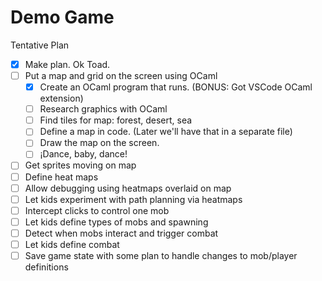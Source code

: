 # Demo Game

Tentative Plan

- [X] Make plan.  Ok Toad.
- [ ] Put a map and grid on the screen using OCaml
  - [X] Create an OCaml program that runs.  (BONUS: Got VSCode OCaml extension)
  - [ ] Research graphics with OCaml
  - [ ] Find tiles for map: forest, desert, sea
  - [ ] Define a map in code.  (Later we'll have that in a separate file)
  - [ ] Draw the map on the screen.
  - [ ] ¡Dance, baby, dance!
- [ ] Get sprites moving on map
- [ ] Define heat maps
- [ ] Allow debugging using heatmaps overlaid on map
- [ ] Let kids experiment with path planning via heatmaps
- [ ] Intercept clicks to control one mob
- [ ] Let kids define types of mobs and spawning
- [ ] Detect when mobs interact and trigger combat
- [ ] Let kids define combat
- [ ] Save game state with some plan to handle changes to mob/player definitions
